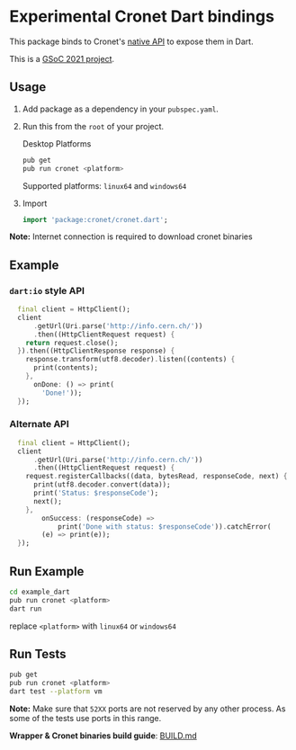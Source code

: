# Experimental Cronet Dart bindings

This package binds to Cronet's [native API](https://chromium.googlesource.com/chromium/src/+/master/components/cronet/native/test_instructions.md) to expose them in Dart.

This is a [GSoC 2021 project](https://summerofcode.withgoogle.com/projects/#4757095741652992).

## Usage

1. Add package as a dependency in your `pubspec.yaml`.

2. Run this from the `root` of your project.

   Desktop Platforms

   ```bash
   pub get
   pub run cronet <platform>
   ```

   Supported platforms: `linux64` and `windows64`

3. Import

   ```dart
   import 'package:cronet/cronet.dart';
   ```

**Note:** Internet connection is required to download cronet binaries

## Example

### `dart:io` style API

```dart
  final client = HttpClient();
  client
      .getUrl(Uri.parse('http://info.cern.ch/'))
      .then((HttpClientRequest request) {
    return request.close();
  }).then((HttpClientResponse response) {
    response.transform(utf8.decoder).listen((contents) {
      print(contents);
    },
      onDone: () => print(
        'Done!'));
  });
```

### Alternate API

```dart
  final client = HttpClient();
  client
      .getUrl(Uri.parse('http://info.cern.ch/'))
      .then((HttpClientRequest request) {
    request.registerCallbacks((data, bytesRead, responseCode, next) {
      print(utf8.decoder.convert(data));
      print('Status: $responseCode');
      next();
    },
        onSuccess: (responseCode) =>
            print('Done with status: $responseCode')).catchError(
        (e) => print(e));
  });
```

## Run Example

```bash
cd example_dart
pub run cronet <platform>
dart run
```

replace `<platform>` with `linux64` or `windows64`

## Run Tests

```bash
pub get
pub run cronet <platform>
dart test --platform vm
```

**Note:** Make sure that `52XX` ports are not reserved by any other process.
As some of the tests use ports in this range.

**Wrapper & Cronet binaries build guide**: [BUILD.md](lib/src/native/wrapper/BUILD.md)
